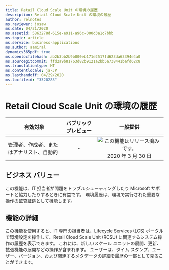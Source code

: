 ```yaml
---
title: Retail Cloud Scale Unit の環境の履歴
description: Retail Cloud Scale Unit の環境の履歴
author: relnotes
ms.reviewer: josaw
ms.date: 04/21/2020
ms.assetid: 5863278d-615e-e911-a96c-000d3a1c7bbb
ms.topic: article
ms.service: business-applications
ms.author: aamiral
dynamics365pdf: true
ms.openlocfilehash: ab2b3bb2b9b000eb171e2517fd623da63394e4a0
ms.sourcegitcommit: ffd2a9b81763d82b9121a2bb5a738441bafd62c8
ms.translationtype: HT
ms.contentlocale: ja-JP
ms.lasthandoff: 04/29/2020
ms.locfileid: "3320283"
---
```

# <a name="environment-history-for-retail-cloud-scale-unit"></a>Retail Cloud Scale Unit の環境の履歴


| 有効対象    |  パブリック プレビュー | 一般提供 | 
| ---------- | :----------: |:----------: |
|管理者、作成者、またはアナリスト、自動的|-| ![この機能はリリース済みです。](/dynamics365-release-plan/media/green-checkmark.png "この機能はリリース済みです。") 2020 年 3 月 30 日|


## <a name="business-value"></a>ビジネス バリュー
<!-- bv start -->
この機能は、IT 担当者が問題をトラブルシューティングしたり Microsoft サポートと協力したりするときに有益です。 環境履歴は、環境で実行された重要な操作の監査証跡として機能します。
<!-- bv end -->



## <a name="feature-details"></a>機能の詳細
<!--feature detail start -->
この機能を使用すると、IT 専門の担当者は、Lifecycle Services (LCS) ポータルで環境設定を操作して、Retail Cloud Scale Unit (RCSU) に関連するシステム操作の履歴を表示できます。 これには、新しいスケール ユニットの展開、更新、拡張機能の展開などの操作が含まれます。 ユーザーは、タイム スタンプ、ユーザー、バージョン、および関連するメタデータの詳細を履歴の一部として見ることができます。
<!--feature detail end -->









